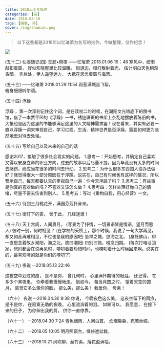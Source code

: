 ```yaml
---
title: 2018上半年拙作
categories: [诗]
date: 2018-08-18
tags: [随笔, 诗]
cover: /img/shamian.png
---
```

>以下这些都是2018年以忆璀萧为名写的拙作，今做整理，仅作纪念！

<!--more-->

![](/img/shamian.png)

(五十二)
仙溪随记(四)
无题•雨夜
——忆璀萧 2018.01.06 19：48
寒风中，细雨敲扣着窗，
好似知晓屋里比较温暖。
街道边，橙灯散射着光，
估计明白天色稍渐昏暗。
凭栏处，伊人遥望远方，
大抵在思念着窗与海湾。

(五十三)
——忆璀萧 2018.01.29  11:54
雨惹满城丝飞絮，             
俯身细细听尔语。

(五十四)
浮躁

浮躁 ，第一次深刻记住这个词，是在读初二的时候，在潮阳文光塔底下的图书馆，借了一本贾平凹的《浮躁》一书，锈迹斑斑的书架上杂乱地摆放着陈旧的书，大抵也是因为这里的书能够满足这里的人文精神需求罢！现在看来，其实有必要一直以浮躁一词来审视自己，学习过程、生活、精神世界是否浮躁，需要如何更为淡然地去对待去处理。

(五十五)
写给自己以及未来的自己的话

感谢2017，接触了很多社会现实的问题。
1.思考一：开始思考，并确定自己喜欢又得以安身立命的职业方向，过去的故事以后尽量不提，因为毕竟没有太多的时间去感伤，而应当花很多的时间去行动。
2.思考二：为什么很多东西国人没办法做好？我觉得很大一部分原因在于浮躁。说实在，自己有时候也有这样的情况，所以警示自己，每天都要认真的审视自己一遍：你今天浮躁了吗？
3.思考三：有些事是你真的喜欢做的吗？不喜欢又该怎么做？
4.思考四：怎样处理好你自己的情绪，尽量不要去伤害到别人。
5.思考五：写过《重构自我，用心经营》一文。

(五十六)
待到三月桃花开，满园芬芳扑鼻来。

(五十七)
街灯下的雾，
曾于此，
几经迷渡！

(五十八)
天上宫阙，人间眉月。
(写景为了抒情，一切景语皆是情语，望月而思人)
彼时一别，何时相见？
(在学校的天桥上，那个时候，我说了一句大学再见，却又如此再难相见，不过也是我的原因吧)
坐禅之城，思海之北。
(身处佛山，却一直思念着故乡潮阳，海之北，故曰潮阳)
曰别曰惜，唠念归期。
(每次打电话回家，爸妈都会在说再见时，唠叨着要珍惜时间，也唠叨着什么时候回来啊。说实在的，最喜欢听的就是你们的唠叨了)

(五十九)
夜说
--2018.05.13 22:46

这夜空中划过的痕，
是不是你，
曾几何时，
心里满怀期待的眼泪。
还记得，
在多少个黑夜里，
你牵着我慢慢地走。
到如今，
每当月圆之时，
望着天空的圆月，
感觉它多么像你的脸，
那么美，那么美！
我爱你，
母亲！

（六十）
夜说
--2018.04.30 9:38
你说，
今晚夜色这么美，
这夜空留下的雨痕，
是不是你，
在寂寞无助的夜晚，
心里流淌着的泪。
如果可以，
我愿意，
在接下来的日子，
为你伸出我的肩，
供你一直停靠。

（六十一）
--2018.04.30 7:24
青色烟雨，人间白首。
炊烟袅袅，宛若丝绸。

（六十二）
--2018.05 10:05
明月照窗台，绛纱遮盆栽。

（六十三）
--2018.10.21
风吹柳，丝竹柔，落花盈满袖。